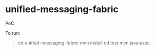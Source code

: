 unified-messaging-fabric
========================

PoC

To run:
> cd unified-messaging-fabric
> mvn install
> cd test
> mvn java:exec
